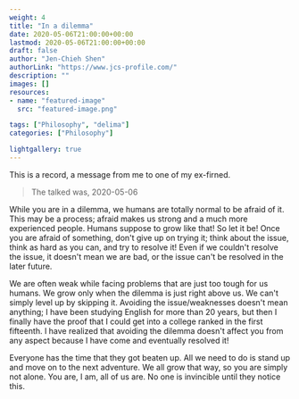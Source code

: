 ```yaml
---
weight: 4
title: "In a dilemma"
date: 2020-05-06T21:00:00+00:00
lastmod: 2020-05-06T21:00:00+00:00
draft: false
author: "Jen-Chieh Shen"
authorLink: "https://www.jcs-profile.com/"
description: ""
images: []
resources:
- name: "featured-image"
  src: "featured-image.png"

tags: ["Philosophy", "delima"]
categories: ["Philosophy"]

lightgallery: true
---
```


This is a record, a message from me to one of my ex-firned.

> The talked was, 2020-05-06

<!-- more -->

While you are in a dilemma, we humans are totally normal to be afraid
of it. This may be a process; afraid makes us strong and a much more
experienced people. Humans suppose to grow like that! So let it be!
Once you are afraid of something, don't give up on trying it; think
about the issue, think as hard as you can, and try to resolve it!
Even if we couldn't resolve the issue, it doesn't mean we are bad,
or the issue can't be resolved in the later future.

We are often weak while facing problems that are just too tough for us
humans. We grow only when the dilemma is just right above us. We can't
simply level up by skipping it. Avoiding the issue/weaknesses doesn't
mean anything; I have been studying English for more than 20 years, but
then I finally have the proof that I could get into a college ranked in
the first fifteenth. I have realized that avoiding the dilemma doesn't
affect you from any aspect because I have come and eventually resolved it!

Everyone has the time that they got beaten up. All we need to do is stand
up and move on to the next adventure. We all grow that way, so you are
simply not alone. You are, I am, all of us are. No one is invincible
until they notice this.
